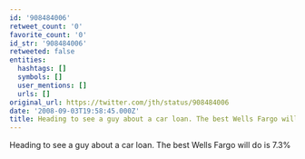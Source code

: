 ```yaml
---
id: '908484006'
retweet_count: '0'
favorite_count: '0'
id_str: '908484006'
retweeted: false
entities:
  hashtags: []
  symbols: []
  user_mentions: []
  urls: []
original_url: https://twitter.com/jth/status/908484006
date: '2008-09-03T19:58:45.000Z'
title: Heading to see a guy about a car loan. The best Wells Fargo will do is 7.3%
---
```


Heading to see a guy about a car loan. The best Wells Fargo will do is 7.3%